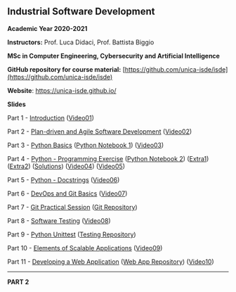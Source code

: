 ## Industrial Software Development
**Academic Year 2020-2021**

**Instructors:** Prof. Luca Didaci, Prof. Battista Biggio

**MSc in Computer Engineering, Cybersecurity and Artificial Intelligence**

**GitHub repository for course material:** [https://github.com/unica-isde/isde](https://github.com/unica-isde/isde)

**Website**: https://unica-isde.github.io/


**Slides**

Part 1 - [Introduction](https://github.com/unica-isde/isde/blob/master/slides/01-Introduction.pdf) ([Video01](https://unica.adobeconnect.com/p0xxb13b1gph/))

Part 2 - [Plan-driven and Agile Software Development](https://github.com/unica-isde/isde/blob/master/slides/02-Agile.pdf) ([Video02](https://unica.adobeconnect.com/p2j150ov2eyv/))

Part 3 - [Python Basics](https://github.com/unica-isde/isde/blob/master/slides/03-Python.pdf) ([Python Notebook 1](https://github.com/unica-isde/isde/blob/master/notebooks/lab01.ipynb)) ([Video03](https://unica.adobeconnect.com/px6rqgmx1e59/))

Part 4 - [Python - Programming Exercise](https://github.com/unica-isde/isde/blob/master/slides/04-Python-MNIST.pdf) ([Python Notebook 2](https://github.com/unica-isde/isde/blob/master/notebooks/lab02.ipynb)) ([Extra1](https://github.com/unica-isde/isde/blob/master/programming-exercises/ISDe-programming-skills-01.pdf)) ([Extra2](https://github.com/unica-isde/isde/blob/master/programming-exercises/ISDe-programming-skills-02.pdf)) ([Solutions](https://github.com/unica-isde/isde/tree/master/src)) ([Video04](https://unica.adobeconnect.com/pr55end4e4y9/)) ([Video05](https://unica.adobeconnect.com/p91ip2rje0qc/)) 

Part 5 - [Python - Docstrings](https://github.com/unica-isde/isde/blob/master/slides/05-Python-docstrings.pdf) ([Video06](https://unica.adobeconnect.com/prjlmdthjiw4/))

Part 6 - [DevOps and Git Basics](https://github.com/unica-isde/isde/blob/master/slides/06-Git.pdf) ([Video07](https://unica.adobeconnect.com/ptcp1cfxuhvw/))

Part 7 - [Git Practical Session](https://github.com/unica-isde/isde/blob/master/slides/07-Git-Practical.pdf) ([Git Repository](https://github.com/unica-isde/isde-git))

Part 8 - [Software Testing](https://github.com/unica-isde/isde/blob/master/slides/08-Testing.pdf) ([Video08](https://unica.adobeconnect.com/pmy0t8r1bwxi/))

Part 9 - [Python Unittest](https://github.com/unica-isde/isde/blob/master/slides/09-Python-Unittest.pdf) ([Testing Repository](https://github.com/unica-isde/isde-testing))

Part 10 - [Elements of Scalable Applications](https://github.com/unica-isde/isde/blob/master/slides/10-Scalable-Apps.pdf) ([Video09](https://unica.adobeconnect.com/pbnrcomn3vx0/))

Part 11 - [Developing a Web Application](https://github.com/unica-isde/isde/blob/master/slides/11-Web-Dev.pdf) ([Web App Repository](https://github.com/unica-isde/flask-classification)) ([Video10](https://unica.adobeconnect.com/pmbiea2dzapo/))

----

**PART 2**

